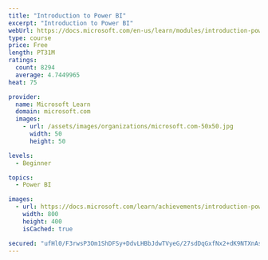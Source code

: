 ```yaml
---
title: "Introduction to Power BI"
excerpt: "Introduction to Power BI"
webUrl: https://docs.microsoft.com/en-us/learn/modules/introduction-power-bi/
type: course
price: Free
length: PT31M
ratings:
  count: 8294
  average: 4.7449965
heat: 75

provider:
  name: Microsoft Learn
  domain: microsoft.com
  images:
    - url: /assets/images/organizations/microsoft.com-50x50.jpg
      width: 50
      height: 50

levels:
  - Beginner

topics:
  - Power BI

images:
  - url: https://docs.microsoft.com/learn/achievements/introduction-power-bi-social.png
    width: 800
    height: 400
    isCached: true

secured: "ufHl0/F3rwsP3Om1ShDFSy+DdvLHBbJdwTVyeG/27sdDqGxfNx2+dK9NTXnAs5pg18tXLvMZRfa3PSRm/aDFwMfa0RKbcUSPijvFIn7oot5+v4vo6yzX5NxKV9jjU3EXko9aRVKPwouJEkKSbwtuPTNd2k4vq5ha0p47oKVlXZnZIwYgUYHPQqiG5P04lwII3slbiRqsHz9OulGoeWfadoqve+1eBFWdDWZ7yXDcsq2YKBbsPcE2RVPn+uc461jtKDfwhxp1QFLeQu4l/7zs/WpGBcglIVI5nHyN98GDoImYb5xiXKUk9fu+4tDa7/xldCAZu/QqgqXEsYUq9PrNiXueo/4fZZzbCKTmOLNOZNy1ogkgmVRCjAla5nUlAfVbr49UAkx1Q/XlqjaOKSDp/7yHX9fqf0VSwSbAJePQUHg=;174OHZUg17AkBL7PpAKbBg=="
---
```


